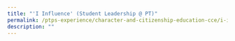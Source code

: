 ```yaml
---
title: "'I Influence' (Student Leadership @ PT)"
permalink: /ptps-experience/character-and-citizenship-education-cce/i-influence-student-leadership-at-pt/
description: ""
---
```

